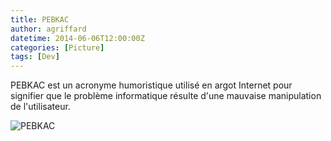 ```yaml
---
title: PEBKAC
author: agriffard
datetime: 2014-06-06T12:00:00Z
categories: [Picture]
tags: [Dev]
---
```


PEBKAC est un acronyme humoristique utilisé en argot Internet pour signifier que le problème informatique résulte d'une mauvaise manipulation de l'utilisateur.

![PEBKAC](/assets/blog/PEBKAC.webp)
